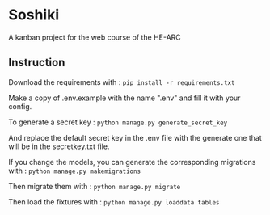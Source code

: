 # Soshiki
A kanban project for the web course of the HE-ARC

## Instruction 

Download the requirements with : ```pip install -r requirements.txt```

Make a copy of .env.example with the name ".env" and fill it with your config.

To generate a secret key : ```python manage.py generate_secret_key ```

And replace the default secret key in the .env file with the generate one that will be in the secretkey.txt file.

If you change the models, you can generate the corresponding migrations with : ```python manage.py makemigrations```

Then migrate them with : ```python manage.py migrate ```

Then load the fixtures with : ```python manage.py loaddata tables```
